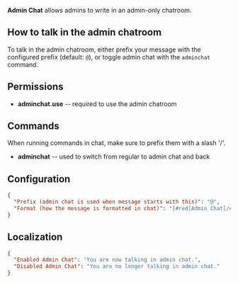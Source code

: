 ﻿**Admin Chat** allows admins to write in an admin-only chatroom.

## How to talk in the admin chatroom
To talk in the admin chatroom, either prefix your message with the configured prefix (default: `@`),
or toggle admin chat with the `adminchat` command.

## Permissions
- **adminchat.use** -- required to use the admin chatroom

## Commands
When running commands in chat, make sure to prefix them with a slash '/'.
- **adminchat** -- used to switch from regular to admin chat and back

## Configuration
```json
{
  "Prefix (admin chat is used when message starts with this)": "@",
  "Format (how the message is formatted in chat)": "[#red]Admin Chat[/#] [#grey]{name}[/#]: {message}"
}
```

## Localization
```json
{
  "Enabled Admin Chat": "You are now talking in admin chat.",
  "Disabled Admin Chat": "You are no longer talking in admin chat."
}
```